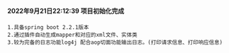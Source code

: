 #### 2022年9月21日22:12:39 项目初始化完成

```
1.具备spring boot 2.2.1版本
2.通过插件自动生成mapper和对应的xml文件、实体类
3.较为完备的日志功能log4j 配合aop切面功能输出日志。(打印请求信息、打印响应信息)

```

